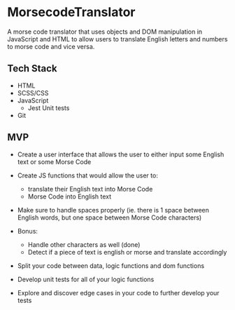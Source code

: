 # MorsecodeTranslator

A morse code translator that uses objects and DOM manipulation in JavaScript and HTML to allow users to translate English letters and numbers to morse code and vice versa.

## Tech Stack

-   HTML
-   SCSS/CSS
-   JavaScript
    -   Jest Unit tests
-   Git

## MVP

-   Create a user interface that allows the user to either input some English text or some Morse Code
-   Create JS functions that would allow the user to:

    -   translate their English text into Morse Code
    -   Morse Code into English text

-   Make sure to handle spaces properly (ie. there is 1 space between English words, but one space between Morse Code characters)
-   Bonus:

    -   Handle other characters as well (done)
    -   Detect if a piece of text is english or morse and translate accordingly

-   Split your code between data, logic functions and dom functions
-   Develop unit tests for all of your logic functions
-   Explore and discover edge cases in your code to further develop your tests
